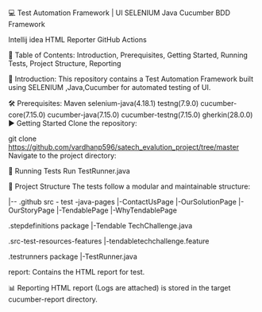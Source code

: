 💻 Test Automation Framework | UI
SELENIUM Java Cucumber BDD Framework

Intellij idea HTML Reporter GitHub Actions

📑 Table of Contents:
Introduction,
Prerequisites,
Getting Started,
Running Tests,
Project Structure,
Reporting

📖 Introduction:
This repository contains a Test Automation Framework built using SELENIUM ,Java,Cucumber for automated testing of UI.

🛠️ Prerequisites:
Maven
selenium-java(4.18.1)
testng(7.9.0)
cucumber-core(7.15.0)
cucumber-java(7.15.0)
cucumber-testng(7.15.0)
gherkin(28.0.0)
▶️ Getting Started
Clone the repository:

git clone https://github.com/vardhanp596/satech_evalution_project/tree/master
Navigate to the project directory:

🚀 Running Tests
Run TestRunner.java

📁 Project Structure
The tests follow a modular and maintainable structure:

|-- .github
src - test -java-pages
|-ContactUsPage
|-OurSolutionPage
|-OurStoryPage
|-TendablePage
|-WhyTendablePage

.stepdefinitions package
|-Tendable TechChallenge.java

.src-test-resources-features
|-tendabletechchallenge.feature

.testrunners package
|-TestRunner.java

report: Contains the HTML report for test.

📊 Reporting
HTML report (Logs are attached) is stored in the target cucumber-report directory.


